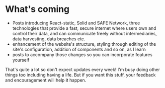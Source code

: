 # What's coming
- Posts introducing React-static, Solid and SAFE Network, three technologies that provide a fast, secure internet where users own and control their data, and can communicate freely without intermediaries, data harvesting, data breaches etc.
- enhancement of the website's structure, styling through editing of the site's configuration, addition of components and so on, as I learn
- posts to accompany those changes so you can incorporate features yourself

That's quite a lot so don't expect updates every week! I'm busy doing other things too including having a life. But if you want this stuff, your feedback and encouragement will help it happen.

